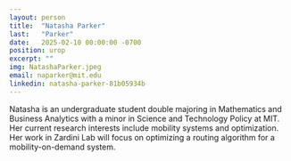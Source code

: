 ```yaml
---
layout: person
title:  "Natasha Parker"
last:   "Parker"
date:   2025-02-10 00:00:00 -0700
position: urop
excerpt: ""
img: NatashaParker.jpeg
email: naparker@mit.edu
linkedin: natasha-parker-81b05934b
---
```


Natasha is an undergraduate student double majoring in Mathematics and Business Analytics with a minor in Science and Technology Policy at MIT. Her current research interests include mobility systems and optimization. Her work in Zardini Lab will focus on optimizing a routing algorithm for a mobility-on-demand system.
